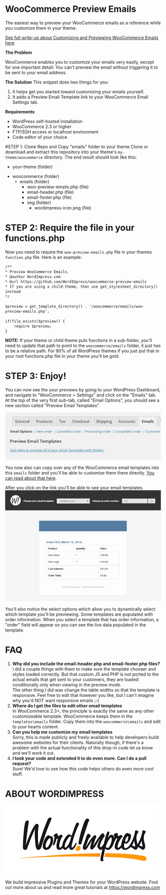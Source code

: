 # WooCommerce Preview Emails
The easiest way to preview your WooCommerce emails as a reference while you customize them in your theme.

[See full write-up about Customizing and Previewing WooCommerce Emails here](https://wordimpress.com/customize-and-preview-woocommerce-emails/)

**The Problem**

WooCommerce enables you to customize your emails very easily, except for one important detail: You can't preview the email without triggering it to be sent to your email address.

**The Solution**
This snippet does two things for you:

1. It helps get you started toward customizing your emails yourself.
2. It adds a Preview Email Template link to your WooCommerce Email Settings tab. 

**Requirements**

* WordPress self-hosted installation
* WooCommerce 2.3 or higher
* FTP/SSH access or localhost environment
* Code editor of your choice

#STEP 1: Clone Repo and Copy "emails" folder to your theme
Clone or download and extract this repository into your theme's `my-theme/woocommerce` directory. The end result should look like this:

* your-theme (folder)
 - woocommerce (folder)
     * emails (folder)
         - woo-preview-emails.php (file)
         - email-header.php (file)
         - email-footer.php (file)
         -  img (folder)
             * wordimpress-icon.png (file)
             
# STEP 2: Require the file in your functions.php
Now you need to require the `woo-preview-emails.php` file in your themes `function.php` file. Here is an example:

```
/**
* Preview WooCommerce Emails.
* @author WordImpress.com
* @url https://github.com/WordImpress/woocommerce-preview-emails
* If you are using a child-theme, then use get_stylesheet_directory() instead
*/

$preview = get_template_directory() . '/woocommerce/emails/woo-preview-emails.php';

if(file_exists($preview)) {
    require $preview;
}
```

**NOTE:** If your theme or child theme puts functions in a sub-folder, you'll need to update that path to point to the `woocommerce/emails` folder, it just has to be a relative path. For 90% of all WordPress themes if you just put that in your root functions.php file in your theme you'll be gold.

# STEP 3: Enjoy!
You can now see the your previews by going to your WordPress Dashboard, and navigate to "WooCommerce > Settings" and click on the "Emails" tab. At the top of the very first sub-tab, called "Email Options", you should see a new section called "Preview Email Templates". 

![The Preview email templates link in the WooCommerce Email Settings tab](assets/img/woo-email-settings-w-preview-links.png)

You now also can copy over any of the WooCommerce email templates into this `emails` folder and you'll be able to customize them there directly. [You can read about that here](http://docs.woothemes.com/document/template-structure/ "WooCommerce Template Override Documentation").

After you click on the link you'll be able to see your email templates. 
![Screenshot of the Preview email templates screen](assets/img/preview-screenshot.png)

You'll also notice the select options which allow you to dynamically select which template you'll be previewing. Some templates are populated with order information. When you select a template that has order information, a "order" field will appear so you can see the live data populated in the template.

# FAQ
1. **Why did you include the email-header.php and email-footer.php files?**  
I did a couple things with them to make sure the template chooser and styles loaded correctly. But that custom JS and PHP is not ported to the actual emails that get sent to your customers, they are loaded conditionally only when viewing in the preview mode.  
The other thing I did was change the table widths so that the template is responsive. Feel free to edit that however you like, but I can't imagine why you'd NOT want responsive emails ;-)
2. **Where do I get the files to edit other email templates**  
In WooCommerce 2.3+, the principle is exactly the same as any other customizeable template. WooCommerce keeps them in the `templates\emails` folder. Copy them into the `woocommerce\emails` and edit to your hearts content.
3. **Can you help me customize my email templates**  
Sorry, this is made publicly and freely available to help developers build awesome websites for their clients. Naturally though, if there's a problem with the actual functionality of this drop-in code let us know and we'll work it out.
4. **I took your code and extended it to do even more. Can I do a pull request?**  
Sure! We'd love to see how this code helps others do even more cool stuff.



# ABOUT WORDIMPRESS
![The Preview email templates link in the WooCommerce Email Settings tab](assets/img/wordimpress_logo.png)

We build impressive Plugins and Themes for your WordPress website. Find out more about us and read more great tutorials at https://wordimpress.com 
